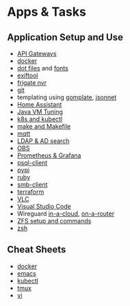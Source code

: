 # Apps & Tasks

## Application Setup and Use

* [API Gateways](api-gateways.html)
* [docker](docker/)
* [dot files](dot-files) and [fonts](fonts.html)
* [exiftool](cli-exiftool.html)
* [frigate nvr](frigate/)
* [git](git/)
* templating using [gomplate](gomplate.html), [jsonnet](/programming/jsonnet/)
* [Home Assistant](home-assistant/)
* [Java VM Tuning](java-vm.html)
* [k8s and kubectl](/k8s/)
* [make and Makefile](make/)
* [mqtt](mqtt.html)
* [LDAP & AD search](cli-ldap.html)
* [OBS](obs.html)
* [Prometheus & Grafana](prometheus-grafana.html)
* [psql-client](psql-client.html)
* [pypi](pypi.html)
* [ruby](ruby.html)
* [smb-client](smb-client.html)
* [terraform](terraform.html)
* [VLC](vlc/)
* [Visual Studio Code](vscode/)
* Wireguard [in-a-cloud](wireguard-in-a-cloud.html),
[on-a-router](wireguard-on-a-router.html)
* [ZFS setup and commands](zfs/)
* [zsh](zsh/)

## Cheat Sheets

* [docker](docker/docker.html)
* [emacs](emacs/)
* [kubectl](k8s/kubectl.html)
* [tmux](tmux.html)
* [vi](vi.html)
